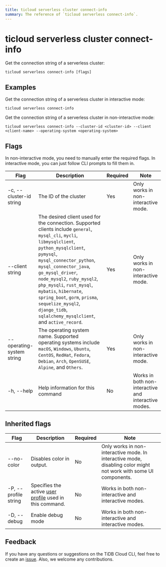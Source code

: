 ```yaml
---
title: ticloud serverless cluster connect-info
summary: The reference of `ticloud serverless connect-info`.
---
```


# ticloud serverless cluster connect-info

Get the connection string of a serverless cluster:

```shell
ticloud serverless connect-info [flags]
```

## Examples

Get the connection string of a serverless cluster in interactive mode:

```shell
ticloud serverless connect-info
```

Get the connection string of a serverless cluster in non-interactive mode:

```shell
ticloud serverless connect-info --cluster-id <cluster-id> --client <client-name> --operating-system <operating-system>
```

## Flags

In non-interactive mode, you need to manually enter the required flags. In interactive mode, you can just follow CLI prompts to fill them in.

| Flag                      | Description                                                                                                                                                                                                                                                                                                                                                                                                                         | Required | Note                                                 |
|---------------------------|-------------------------------------------------------------------------------------------------------------------------------------------------------------------------------------------------------------------------------------------------------------------------------------------------------------------------------------------------------------------------------------------------------------------------------------|----------|------------------------------------------------------|
| -c, --cluster-id string   | The ID of the cluster                                                                                                                                                                                                                                                                                                                                                                                                               | Yes      | Only works in non-interactive mode.                  |
| --client string           | The desired client used for the connection. Supported clients include `general`, `mysql_cli`, `mycli`, `libmysqlclient`, `python_mysqlclient`, `pymysql`, `mysql_connector_python`, `mysql_connector_java`, `go_mysql_driver`, `node_mysql2`, `ruby_mysql2`, `php_mysqli`, `rust_mysql`, `mybatis`, `hibernate`, `spring_boot`, `gorm`, `prisma`, `sequelize_mysql2`, `django_tidb`, `sqlalchemy_mysqlclient`, and `active_record`. | Yes      | Only works in non-interactive mode.                  |
| --operating-system string | The operating system name. Supported operating systems include `macOS`, `Windows`, `Ubuntu`, `CentOS`, `RedHat`, `Fedora`, `Debian`, `Arch`, `OpenSUSE`, `Alpine`, and `Others`.                                                                                                                                                                                                                                                    | Yes      | Only works in non-interactive mode.                  |
| -h, --help                | Help information for this command                                                                                                                                                                                                                                                                                                                                                                                                   | No       | Works in both non-interactive and interactive modes. |

## Inherited flags

| Flag                 | Description                                                                                          | Required | Note                                                                                                             |
|----------------------|------------------------------------------------------------------------------------------------------|----------|------------------------------------------------------------------------------------------------------------------|
| --no-color           | Disables color in output.                                                                            | No       | Only works in non-interactive mode. In interactive mode, disabling color might not work with some UI components. |
| -P, --profile string | Specifies the active [user profile](/tidb-cloud/cli-reference.md#user-profile) used in this command. | No       | Works in both non-interactive and interactive modes.                                                             |
| -D, --debug          | Enable debug mode                                                                                    | No       | Works in both non-interactive and interactive modes.                                                             |

## Feedback

If you have any questions or suggestions on the TiDB Cloud CLI, feel free to create an [issue](https://github.com/tidbcloud/tidbcloud-cli/issues/new/choose). Also, we welcome any contributions.
